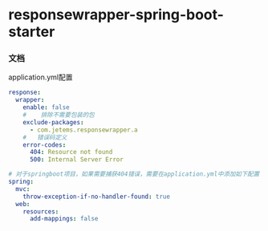 # responsewrapper-spring-boot-starter

### 文档

application.yml配置

```yaml
response:
  wrapper:
    enable: false
    #    排除不需要包装的包
    exclude-packages:
      - com.jetems.responsewrapper.a
    #   错误码定义
    error-codes:
      404: Resource not found
      500: Internal Server Error

# 对于springboot项目，如果需要捕获404错误，需要在application.yml中添加如下配置：
spring:
  mvc:
    throw-exception-if-no-handler-found: true
  web:
    resources:
      add-mappings: false
```

